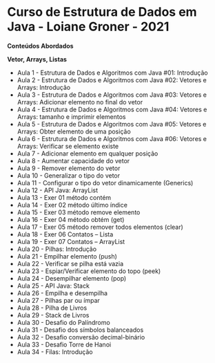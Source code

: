 # Curso de Estrutura de Dados em Java - Loiane Groner - 2021

**Conteúdos Abordados**

**Vetor, Arrays, Listas**
 
 - Aula 1 - Estrutura de Dados e Algoritmos com Java #01: Introdução
 - Aula 2 - Estrutura de Dados e Algoritmos com Java #02: Vetores e Arrays: Introdução
 - Aula 3 - Estrutura de Dados e Algoritmos com Java #03: Vetores e Arrays: Adicionar elemento no final do vetor
 - Aula 4 - Estrutura de Dados e Algoritmos com Java #04: Vetores e Arrays: tamanho e imprimir elementos
 - Aula 5 - Estrutura de Dados e Algoritmos com Java #05: Vetores e Arrays: Obter elemento de uma posição
 - Aula 6 - Estrutura de Dados e Algoritmos com Java #06: Vetores e Arrays: Verificar se elemento existe
 - Aula 7 - Adicionar elemento em qualquer posição
 - Aula 8 - Aumentar capacidade do vetor
 - Aula 9 - Remover elemento do vetor
 - Aula 10 - Generalizar o tipo do vetor
 - Aula 11 - Configurar o tipo do vetor dinamicamente (Generics)
 - Aula 12 - API Java: ArrayList
 - Aula 13 - Exer 01 método contém
 - Aula 14 - Exer 02 método último índice
 - Aula 15 - Exer 03 método remove elemento
 - Aula 16 - Exer 04 método obtém (get)
 - Aula 17 - Exer 05 método remover todos elementos (clear)
 - Aula 18 - Exer 06 Contatos – Lista
 - Aula 19 - Exer 07 Contatos – ArrayList
 - Aula 20 - Pilhas: Introdução
 - Aula 21 - Empilhar elemento (push)
 - Aula 22 - Verificar se pilha está vazia
 - Aula 23 - Espiar/Verificar elemento do topo (peek)
 - Aula 24 - Desempilhar elemento (pop)
 - Aula 25 - API Java: Stack
 - Aula 26 - Empilha e desempilha
 - Aula 27 - Pilhas par ou ímpar
 - Aula 28 - Pilha de Livros
 - Aula 29 - Stack de Livros
 - Aula 30 - Desafio do Palíndromo
 - Aula 31 - Desafio dos símbolos balanceados
 - Aula 32 - Desafio conversão decimal-binário
 - Aula 33 - Desafio Torre de Hanoi
 - Aula 34 - Filas: Introdução
